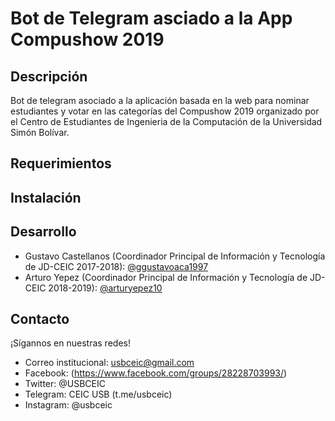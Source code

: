 # Bot de Telegram asciado a la App Compushow 2019

## Descripción
Bot de telegram asociado a la aplicación basada en la web para nominar estudiantes y votar en las categorías del Compushow 2019 organizado por el Centro de Estudiantes de Ingenieria de la Computación de la Universidad Simón Bolívar.


## Requerimientos



## Instalación


## Desarrollo

* Gustavo Castellanos (Coordinador Principal de Información y Tecnología de JD-CEIC 2017-2018): [@ggustavoaca1997](https://github.com/gustavoaca1997)
* Arturo Yepez (Coordinador Principal de Información y Tecnología de JD-CEIC 2018-2019): [@arturyepez10](https://github.com/arturyepez10)

## Contacto

¡Sígannos en nuestras redes!

* Correo institucional: usbceic@gmail.com
* Facebook: (https://www.facebook.com/groups/28228703993/)
* Twitter: @USBCEIC
* Telegram: CEIC USB (t.me/usbceic)
* Instagram: @usbceic

